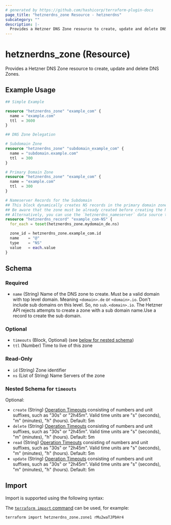 ```yaml
---
# generated by https://github.com/hashicorp/terraform-plugin-docs
page_title: "hetznerdns_zone Resource - hetznerdns"
subcategory: ""
description: |-
  Provides a Hetzner DNS Zone resource to create, update and delete DNS Zones.
---
```


# hetznerdns_zone (Resource)

Provides a Hetzner DNS Zone resource to create, update and delete DNS Zones.

## Example Usage

```terraform
## Simple Example

resource "hetznerdns_zone" "example_com" {
  name = "example.com"
  ttl  = 3600
}

## DNS Zone Delegation

# Subdomain Zone
resource "hetznerdns_zone" "subdomain_example_com" {
  name = "subdomain.example.com"
  ttl  = 300
}

# Primary Domain Zone
resource "hetznerdns_zone" "example_com" {
  name = "example.com"
  ttl  = 300
}

# Nameserver Records for the Subdomain
## This block dynamically creates NS records in the primary domain zone to delegate authority to the subdomain.
## Be aware that the zone must be already created before creating the NS records, otherwise the creation will fail.
## Alternatively, you can use the `hetznerdns_nameserver` data source to get the nameservers and create the NS records.
resource "hetznerdns_record" "example_com-NS" {
  for_each = toset(hetznerdns_zone.mydomain_de.ns)

  zone_id = hetznerdns_zone.example_com.id
  name    = "@"
  type    = "NS"
  value   = each.value
}
```

<!-- schema generated by tfplugindocs -->
## Schema

### Required

- `name` (String) Name of the DNS zone to create. Must be a valid domain with top level domain. Meaning `<domain>.de` or `<domain>.io`. Don't include sub domains on this level. So, no `sub.<domain>.io`. The Hetzner API rejects attempts to create a zone with a sub domain name.Use a record to create the sub domain.

### Optional

- `timeouts` (Block, Optional) (see [below for nested schema](#nestedblock--timeouts))
- `ttl` (Number) Time to live of this zone

### Read-Only

- `id` (String) Zone identifier
- `ns` (List of String) Name Servers of the zone

<a id="nestedblock--timeouts"></a>
### Nested Schema for `timeouts`

Optional:

- `create` (String) [Operation Timeouts](https://developer.hashicorp.com/terraform/language/resources/syntax#operation-timeouts) consisting of
numbers and unit suffixes, such as "30s" or "2h45m".
Valid time units are "s" (seconds), "m" (minutes), "h" (hours). Default: 5m
- `delete` (String) [Operation Timeouts](https://developer.hashicorp.com/terraform/language/resources/syntax#operation-timeouts) consisting of
numbers and unit suffixes, such as "30s" or "2h45m".
Valid time units are "s" (seconds), "m" (minutes), "h" (hours). Default: 5m
- `read` (String) [Operation Timeouts](https://developer.hashicorp.com/terraform/language/resources/syntax#operation-timeouts) consisting of
numbers and unit suffixes, such as "30s" or "2h45m".
Valid time units are "s" (seconds), "m" (minutes), "h" (hours). Default: 5m
- `update` (String) [Operation Timeouts](https://developer.hashicorp.com/terraform/language/resources/syntax#operation-timeouts) consisting of
numbers and unit suffixes, such as "30s" or "2h45m".
Valid time units are "s" (seconds), "m" (minutes), "h" (hours). Default: 5m

## Import

Import is supported using the following syntax:

The [`terraform import` command](https://developer.hashicorp.com/terraform/cli/commands/import) can be used, for example:

```shell
terraform import hetznerdns_zone.zone1 rMu2waTJPbHr4
```
